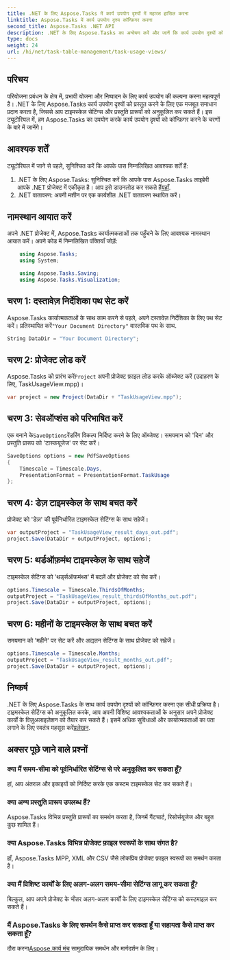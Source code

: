 ```yaml
---
title: .NET के लिए Aspose.Tasks में कार्य उपयोग दृश्यों में महारत हासिल करना
linktitle: Aspose.Tasks में कार्य उपयोग दृश्य कॉन्फ़िगर करना
second_title: Aspose.Tasks .NET API
description: .NET के लिए Aspose.Tasks का अन्वेषण करें और जानें कि कार्य उपयोग दृश्यों को कैसे कॉन्फ़िगर करें। टाइमस्केल सेटिंग्स को अनुकूलित करें और अपने प्रोजेक्ट प्रबंधन दृश्यों को बढ़ाएं।
type: docs
weight: 24
url: /hi/net/task-table-management/task-usage-views/
---
```

## परिचय
परियोजना प्रबंधन के क्षेत्र में, प्रभावी योजना और निष्पादन के लिए कार्य उपयोग की कल्पना करना महत्वपूर्ण है। .NET के लिए Aspose.Tasks कार्य उपयोग दृश्यों को प्रस्तुत करने के लिए एक मजबूत समाधान प्रदान करता है, जिससे आप टाइमस्केल सेटिंग्स और प्रस्तुति प्रारूपों को अनुकूलित कर सकते हैं। इस ट्यूटोरियल में, हम Aspose.Tasks का उपयोग करके कार्य उपयोग दृश्यों को कॉन्फ़िगर करने के चरणों के बारे में जानेंगे।
## आवश्यक शर्तें
ट्यूटोरियल में जाने से पहले, सुनिश्चित करें कि आपके पास निम्नलिखित आवश्यक शर्तें हैं:
1.  .NET के लिए Aspose.Tasks: सुनिश्चित करें कि आपके पास Aspose.Tasks लाइब्रेरी आपके .NET प्रोजेक्ट में एकीकृत है। आप इसे डाउनलोड कर सकते हैं[यहाँ](https://releases.aspose.com/tasks/net/).
2. .NET वातावरण: अपनी मशीन पर एक कार्यशील .NET वातावरण स्थापित करें।
## नामस्थान आयात करें
अपने .NET प्रोजेक्ट में, Aspose.Tasks कार्यात्मकताओं तक पहुँचने के लिए आवश्यक नामस्थान आयात करें। अपने कोड में निम्नलिखित पंक्तियाँ जोड़ें:
```csharp
    using Aspose.Tasks;
    using System;
    
    using Aspose.Tasks.Saving;
    using Aspose.Tasks.Visualization;
```
## चरण 1: दस्तावेज़ निर्देशिका पथ सेट करें
 Aspose.Tasks कार्यात्मकताओं के साथ काम करने से पहले, अपने दस्तावेज़ निर्देशिका के लिए पथ सेट करें। प्रतिस्थापित करें`"Your Document Directory"` वास्तविक पथ के साथ.
```csharp
String DataDir = "Your Document Directory";
```
## चरण 2: प्रोजेक्ट लोड करें
 Aspose.Tasks को प्रारंभ करें`Project` अपनी प्रोजेक्ट फ़ाइल लोड करके ऑब्जेक्ट करें (उदाहरण के लिए, TaskUsageView.mpp)।
```csharp
var project = new Project(DataDir + "TaskUsageView.mpp");
```
## चरण 3: सेवऑप्शंस को परिभाषित करें
 एक बनाने के`SaveOptions`रेंडरिंग विकल्प निर्दिष्ट करने के लिए ऑब्जेक्ट। समयमान को 'दिन' और प्रस्तुति प्रारूप को 'टास्कयूजेज' पर सेट करें।
```csharp
SaveOptions options = new PdfSaveOptions
{
    Timescale = Timescale.Days,
    PresentationFormat = PresentationFormat.TaskUsage
};
```
## चरण 4: डेज़ टाइमस्केल के साथ बचत करें
प्रोजेक्ट को 'डेज़' की पूर्वनिर्धारित टाइमस्केल सेटिंग्स के साथ सहेजें।
```csharp
var outputProject = "TaskUsageView_result_days_out.pdf";
project.Save(DataDir + outputProject, options);
```
## चरण 5: थर्डऑफ़मंथ टाइमस्केल के साथ सहेजें
टाइमस्केल सेटिंग्स को 'थर्ड्सऑफमंथ्स' में बदलें और प्रोजेक्ट को सेव करें।
```csharp
options.Timescale = Timescale.ThirdsOfMonths;
outputProject = "TaskUsageView_result_thirdsOfMonths_out.pdf";
project.Save(DataDir + outputProject, options);
```
## चरण 6: महीनों के टाइमस्केल के साथ बचत करें
समयमान को 'महीने' पर सेट करें और अद्यतन सेटिंग्स के साथ प्रोजेक्ट को सहेजें।
```csharp
options.Timescale = Timescale.Months;
outputProject = "TaskUsageView_result_months_out.pdf";
project.Save(DataDir + outputProject, options);
```
## निष्कर्ष
.NET के लिए Aspose.Tasks के साथ कार्य उपयोग दृश्यों को कॉन्फ़िगर करना एक सीधी प्रक्रिया है। टाइमस्केल सेटिंग्स को अनुकूलित करके, आप अपनी विशिष्ट आवश्यकताओं के अनुसार अपने प्रोजेक्ट कार्यों के विज़ुअलाइज़ेशन को तैयार कर सकते हैं।
 इसमें अधिक सुविधाओं और कार्यात्मकताओं का पता लगाने के लिए स्वतंत्र महसूस करें[प्रलेखन](https://reference.aspose.com/tasks/net/).
## अक्सर पूछे जाने वाले प्रश्नों
### क्या मैं समय-सीमा को पूर्वनिर्धारित सेटिंग्स से परे अनुकूलित कर सकता हूँ?
हां, आप अंतराल और इकाइयों को निर्दिष्ट करके एक कस्टम टाइमस्केल सेट कर सकते हैं।
### क्या अन्य प्रस्तुति प्रारूप उपलब्ध हैं?
Aspose.Tasks विभिन्न प्रस्तुति प्रारूपों का समर्थन करता है, जिनमें गैंटचार्ट, रिसोर्सयूजेज और बहुत कुछ शामिल हैं।
### क्या Aspose.Tasks विभिन्न प्रोजेक्ट फ़ाइल स्वरूपों के साथ संगत है?
हाँ, Aspose.Tasks MPP, XML और CSV जैसे लोकप्रिय प्रोजेक्ट फ़ाइल स्वरूपों का समर्थन करता है।
### क्या मैं विशिष्ट कार्यों के लिए अलग-अलग समय-सीमा सेटिंग्स लागू कर सकता हूँ?
बिल्कुल, आप अपने प्रोजेक्ट के भीतर अलग-अलग कार्यों के लिए टाइमस्केल सेटिंग्स को कस्टमाइज़ कर सकते हैं।
### मैं Aspose.Tasks के लिए समर्थन कैसे प्राप्त कर सकता हूँ या सहायता कैसे प्राप्त कर सकता हूँ?
 दौरा करना[Aspose.कार्य मंच](https://forum.aspose.com/c/tasks/15) सामुदायिक समर्थन और मार्गदर्शन के लिए।